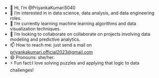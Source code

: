 - 👋 Hi, I’m @PriyankaKumari5040
- 👀 I’m interested in  in data science, data analysis, and data engineering roles.
- 🌱 I’m currently learning machine learning algorithms and data visualization techniques.
- 💞️ I’m looking to collaborate on collaborate on projects involving data modeling and predictive analytics.
- 📫 How to reach me: just send a mail on  priyankakumari.official2023@gmail.com
- 😄 Pronouns: she/her.
- ⚡ Fun fact:I love solving puzzles and applying that logic to data challenges!


<!---
PriyankaKumari5040/PriyankaKumari5040 is a ✨ special ✨ repository because its `README.md` (this file) appears on your GitHub profile.
You can click the Preview link to take a look at your changes.
--->
